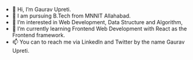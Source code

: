 - 👋 Hi, I’m Gaurav Upreti.
- 🏨 I am pursuing B.Tech from MNNIT Allahabad.
- 👀 I’m interested in Web Development, Data Structure and Algorithm,
- 🌱 I’m currently learning Frontend Web Development with React as the Frontend framework. 
- 📫 You can to reach me via LinkedIn and Twitter by the name Gaurav Upreti.

<!---
Gaurav-1516/Gaurav-1516 is a ✨ special ✨ repository because its `README.md` (this file) appears on your GitHub profile.
You can click the Preview link to take a look at your changes.
--->
